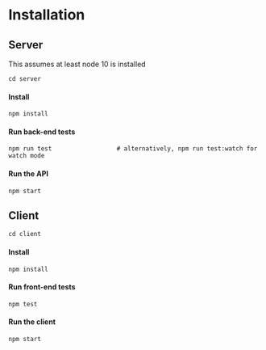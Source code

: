 # Installation #

## Server ##
This assumes at least node 10 is installed

```
cd server
```

#### Install ####
```
npm install
```

#### Run back-end tests ####
```
npm run test                  # alternatively, npm run test:watch for watch mode
```

#### Run the API ####
```
npm start
```

## Client ##
```
cd client
```

#### Install ####
```
npm install
```

#### Run front-end tests ####
```
npm test
```

#### Run the client ####
```
npm start
```
